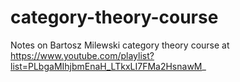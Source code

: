 # category-theory-course
Notes on Bartosz Milewski category theory course at https://www.youtube.com/playlist?list=PLbgaMIhjbmEnaH_LTkxLI7FMa2HsnawM_
